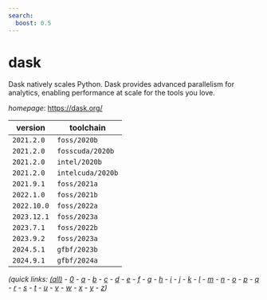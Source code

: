 ```yaml
---
search:
  boost: 0.5
---
```

# dask

Dask natively scales Python. Dask provides advanced parallelism for analytics, enabling performance  at scale for the tools you love.

*homepage*: <https://dask.org/>

version | toolchain
--------|----------
``2021.2.0`` | ``foss/2020b``
``2021.2.0`` | ``fosscuda/2020b``
``2021.2.0`` | ``intel/2020b``
``2021.2.0`` | ``intelcuda/2020b``
``2021.9.1`` | ``foss/2021a``
``2022.1.0`` | ``foss/2021b``
``2022.10.0`` | ``foss/2022a``
``2023.12.1`` | ``foss/2023a``
``2023.7.1`` | ``foss/2022b``
``2023.9.2`` | ``foss/2023a``
``2024.5.1`` | ``gfbf/2023b``
``2024.9.1`` | ``gfbf/2024a``


*(quick links: [(all)](../index.md) - [0](../0/index.md) - [a](../a/index.md) - [b](../b/index.md) - [c](../c/index.md) - [d](../d/index.md) - [e](../e/index.md) - [f](../f/index.md) - [g](../g/index.md) - [h](../h/index.md) - [i](../i/index.md) - [j](../j/index.md) - [k](../k/index.md) - [l](../l/index.md) - [m](../m/index.md) - [n](../n/index.md) - [o](../o/index.md) - [p](../p/index.md) - [q](../q/index.md) - [r](../r/index.md) - [s](../s/index.md) - [t](../t/index.md) - [u](../u/index.md) - [v](../v/index.md) - [w](../w/index.md) - [x](../x/index.md) - [y](../y/index.md) - [z](../z/index.md))*

